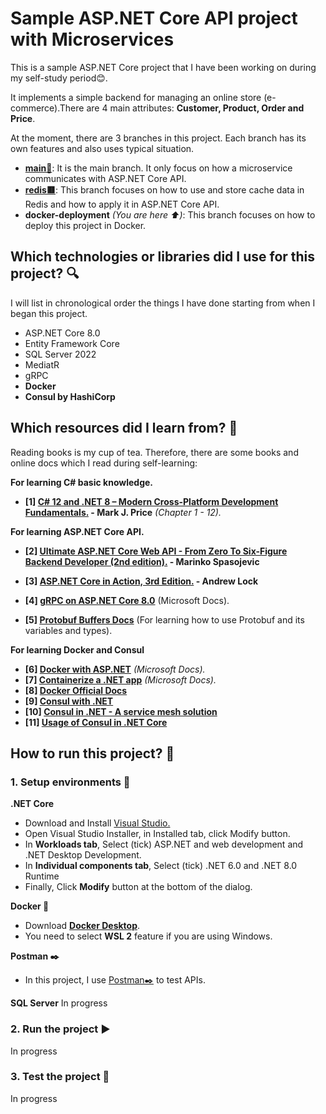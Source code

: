 # Sample ASP.NET Core API project with Microservices
This is a sample ASP.NET Core project that I have been working on during my self-study period😊.

It implements a simple backend for managing an online store (e-commerce).There are 4 main attributes: **Customer, Product, Order and Price**.

At the moment, there are 3 branches in this project. Each branch has its own features and also uses typical situation.
- **[main🌿](https://github.com/NguyenT01/Shopping)**: It is the main branch. It only focus on how a microservice communicates with ASP.NET Core API.
- **[redis🟥](https://github.com/NguyenT01/Shopping/tree/redis)**: This branch focuses on how to use and store cache data in Redis and how to apply it in ASP.NET Core API.
- **docker-deployment** *(You are here ⬆️)*: This branch focuses on how to deploy this project in Docker.

## Which technologies or libraries did I use for this project? 🔍
I will list in chronological order the things I have done starting from when I began this project.

- ASP.NET Core 8.0
- Entity Framework Core
- SQL Server 2022
- MediatR
- gRPC
- **Docker**
- **Consul by HashiCorp**

## Which resources did I learn from? 📕
Reading books is my cup of tea. Therefore, there are some books and online docs which I read during self-learning:

**For learning C# basic knowledge.**
- **[1] [C# 12 and .NET 8 – Modern Cross-Platform Development Fundamentals.](https://www.amazon.com/12-NET-Cross-Platform-Development-Fundamentals/dp/1837635870) - Mark J. Price** *(Chapter 1 - 12).*

**For learning ASP.NET Core API.**
- **[2] [Ultimate ASP.NET Core Web API - From Zero To Six-Figure Backend Developer (2nd edition).](https://code-maze.com/ultimate-aspnetcore-webapi-second-edition/) - Marinko Spasojevic**

- **[3] [ASP.NET Core in Action, 3rd Edition.](https://www.manning.com/books/asp-net-core-in-action-third-edition) - Andrew Lock**

- **[4] [gRPC on ASP.NET Core 8.0](https://learn.microsoft.com/en-us/aspnet/core/grpc/?view=aspnetcore-8.0)** (Microsoft Docs).

- **[5] [Protobuf Buffers Docs](https://protobuf.dev/)** (For learning how to use Protobuf and its variables and types).

**For learning Docker and Consul**
- **[6] [Docker with ASP.NET](https://learn.microsoft.com/vi-vn/aspnet/core/host-and-deploy/docker/building-net-docker-images?view=aspnetcore-1.1)** *(Microsoft Docs).*
- **[7] [Containerize a .NET app](https://learn.microsoft.com/en-us/dotnet/core/docker/build-container?tabs=windows&pivots=dotnet-8-0)** *(Microsoft Docs).*
- **[8] [Docker Official Docs](https://docs.docker.com/get-started/overview/)**
- **[9] [Consul with .NET](https://www.linkedin.com/pulse/using-consul-net-core-microservice-architecture-sepehr-safaei)**
- **[10] [Consul in .NET - A service mesh solution](https://medium.com/@KeivanDamirchi/consul-in-net-a-service-mesh-solution-and-service-discovery-tool-eff18292c771)**
- **[11] [Usage of Consul in .NET Core](https://dev.to/engincanv/usage-of-consul-in-net-core-configuration-management-39h5)**


## How to run this project? 🚀
### 1. Setup environments 🦖
**.NET Core**
- Download and Install [Visual Studio.](https://visualstudio.microsoft.com/downloads/)
- Open Visual Studio Installer, in Installed tab, click Modify button.
- In **Workloads tab**, Select (tick) ASP.NET and web development and .NET Desktop Development.
- In **Individual components tab**, Select (tick) .NET 6.0 and .NET 8.0 Runtime
- Finally, Click **Modify** button at the bottom of the dialog.

**Docker 🐳**
- Download **[Docker Desktop](https://docs.docker.com/desktop/install/windows-install/)**.
- You need to select **WSL 2** feature if you are using Windows. 

**Postman ✒️**
- In this project, I use [Postman✒️](https://www.postman.com/downloads/) to test APIs.

**SQL Server**
In progress

### 2. Run the project ▶️
In progress

### 3. Test the project 🧪
In progress
